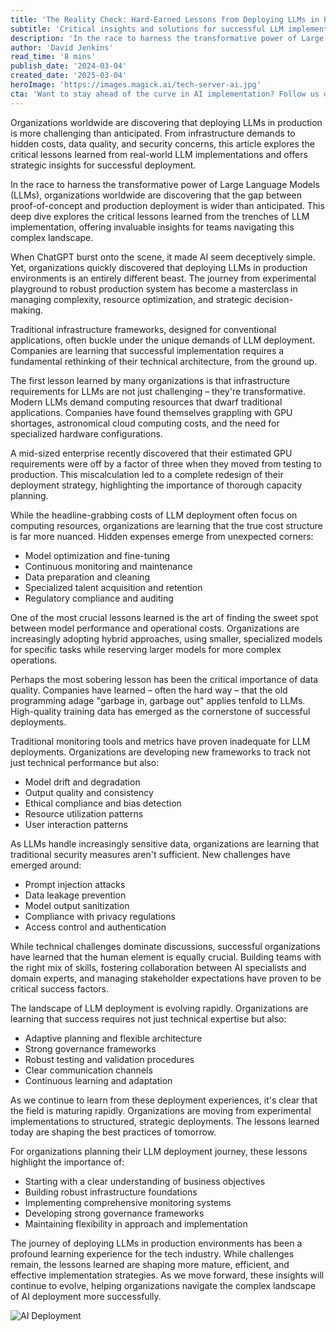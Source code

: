 ```yaml
---
title: 'The Reality Check: Hard-Earned Lessons from Deploying LLMs in Production'
subtitle: 'Critical insights and solutions for successful LLM implementation in enterprise environments'
description: 'In the race to harness the transformative power of Large Language Models (LLMs), organizations worldwide are discovering that the gap between proof-of-concept and production deployment is wider than anticipated. This deep dive explores the critical lessons learned from the trenches of LLM implementation, offering invaluable insights for teams navigating this complex landscape.'
author: 'David Jenkins'
read_time: '8 mins'
publish_date: '2024-03-04'
created_date: '2025-03-04'
heroImage: 'https://images.magick.ai/tech-server-ai.jpg'
cta: 'Want to stay ahead of the curve in AI implementation? Follow us on LinkedIn at MagickAI for regular insights and updates about enterprise LLM deployment strategies and success stories.'
---
```


Organizations worldwide are discovering that deploying LLMs in production is more challenging than anticipated. From infrastructure demands to hidden costs, data quality, and security concerns, this article explores the critical lessons learned from real-world LLM implementations and offers strategic insights for successful deployment.

In the race to harness the transformative power of Large Language Models (LLMs), organizations worldwide are discovering that the gap between proof-of-concept and production deployment is wider than anticipated. This deep dive explores the critical lessons learned from the trenches of LLM implementation, offering invaluable insights for teams navigating this complex landscape.

When ChatGPT burst onto the scene, it made AI seem deceptively simple. Yet, organizations quickly discovered that deploying LLMs in production environments is an entirely different beast. The journey from experimental playground to robust production system has become a masterclass in managing complexity, resource optimization, and strategic decision-making.

Traditional infrastructure frameworks, designed for conventional applications, often buckle under the unique demands of LLM deployment. Companies are learning that successful implementation requires a fundamental rethinking of their technical architecture, from the ground up.

The first lesson learned by many organizations is that infrastructure requirements for LLMs are not just challenging – they're transformative. Modern LLMs demand computing resources that dwarf traditional applications. Companies have found themselves grappling with GPU shortages, astronomical cloud computing costs, and the need for specialized hardware configurations.

A mid-sized enterprise recently discovered that their estimated GPU requirements were off by a factor of three when they moved from testing to production. This miscalculation led to a complete redesign of their deployment strategy, highlighting the importance of thorough capacity planning.

While the headline-grabbing costs of LLM deployment often focus on computing resources, organizations are learning that the true cost structure is far more nuanced. Hidden expenses emerge from unexpected corners:

- Model optimization and fine-tuning
- Continuous monitoring and maintenance
- Data preparation and cleaning
- Specialized talent acquisition and retention
- Regulatory compliance and auditing

One of the most crucial lessons learned is the art of finding the sweet spot between model performance and operational costs. Organizations are increasingly adopting hybrid approaches, using smaller, specialized models for specific tasks while reserving larger models for more complex operations.

Perhaps the most sobering lesson has been the critical importance of data quality. Companies have learned – often the hard way – that the old programming adage "garbage in, garbage out" applies tenfold to LLMs. High-quality training data has emerged as the cornerstone of successful deployments.

Traditional monitoring tools and metrics have proven inadequate for LLM deployments. Organizations are developing new frameworks to track not just technical performance but also:

- Model drift and degradation
- Output quality and consistency
- Ethical compliance and bias detection
- Resource utilization patterns
- User interaction patterns

As LLMs handle increasingly sensitive data, organizations are learning that traditional security measures aren't sufficient. New challenges have emerged around:

- Prompt injection attacks
- Data leakage prevention
- Model output sanitization
- Compliance with privacy regulations
- Access control and authentication

While technical challenges dominate discussions, successful organizations have learned that the human element is equally crucial. Building teams with the right mix of skills, fostering collaboration between AI specialists and domain experts, and managing stakeholder expectations have proven to be critical success factors.

The landscape of LLM deployment is evolving rapidly. Organizations are learning that success requires not just technical expertise but also:

- Adaptive planning and flexible architecture
- Strong governance frameworks
- Robust testing and validation procedures
- Clear communication channels
- Continuous learning and adaptation

As we continue to learn from these deployment experiences, it's clear that the field is maturing rapidly. Organizations are moving from experimental implementations to structured, strategic deployments. The lessons learned today are shaping the best practices of tomorrow.

For organizations planning their LLM deployment journey, these lessons highlight the importance of:

- Starting with a clear understanding of business objectives
- Building robust infrastructure foundations
- Implementing comprehensive monitoring systems
- Developing strong governance frameworks
- Maintaining flexibility in approach and implementation

The journey of deploying LLMs in production environments has been a profound learning experience for the tech industry. While challenges remain, the lessons learned are shaping more mature, efficient, and effective implementation strategies. As we move forward, these insights will continue to evolve, helping organizations navigate the complex landscape of AI deployment more successfully.

![AI Deployment](https://i.magick.ai/PIXE/1738406181100_magick_img.webp)